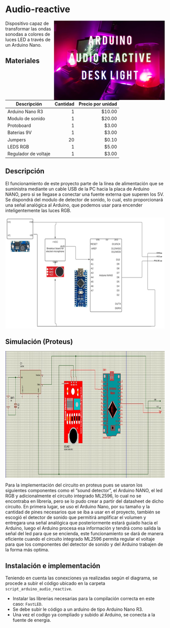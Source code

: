 # Audio-reactive

<a href="url"><img src="assets/logo.jpg" align="right" alt="logo" height="250" width="350" ></a>

Dispositivo capaz de transformar las ondas sonodas a colores de luces LED a través de un Arduino Nano.

## Materiales
| Descripción | Cantidad | Precio por unidad |
| --- | ---: | ---: |
| Arduino Nano R3 | 1 | $10.00 |
| Modulo de sonido  | 1 | $20.00 |
| Protoboard | 1 | $3.00 |
| Baterias 9V | 1 | $3.00 |
| Jumpers | 20 | $0.10 |
| LEDS RGB | 1 | $5.00 |
| Regulador de voltaje | 1 | $3.00 |

## Descripción
El funcionamiento de este proyecto parte de la línea de alimentación que se suministra mediante un cable USB de la PC hacia la placa de Arduino NANO, pero si se llegase a conectar una fuente externa que superen los 5V.
Se dispondrá del modulo de detector de sonido, lo cual, esto proporcionará una señal analógica al Arduino, que podemos usar para encender inteligentemente las luces RGB. 

<a href="url"><img src="assets/diagrama.png" align="center" alt="diagrama" height="350" width="600" ></a>

## Simulación (Proteus)
<a href="url"><img src="assets/digrama-proteus.jpeg" align="center" alt="logo" height="400" width="800" ></a>

Para la implementación del circuito en proteus pues se usaron los siguientes componentes como el “sound detector”, el Arduino NANO, el led RGB y adicionalmente el circuito integrado ML2596, lo cual no se encontraba en librería, pero se lo pudo crear a partir del datasheet de dicho circuito. En primera lugar, se uso el Arduino Nano, por su tamaño y la cantidad de pines necesarios que se iba a usar en el proyecto, también se escogió el detector de sonido que permitirá amplificar el volumen y entregara una señal analógica que posteriormente estará guiado hacia el Arduino, luego el Arduino procesa esa información y tendrá como salida la señal del led para que se encienda, este funcionamiento se dará de manera eficiente cuando el circuito integrado ML2596 permita regular el voltaje para que los componentes del detector de sonido y del Arduino trabajen de la forma más optima.

## Instalación e implementación
Teniendo en cuenta las conexciones ya realizadas según el diagrama, se procede a subir el código ubicado en la carpeta `script_arduino_audio_reactive`.
- Instalar las librerias necesarias para la compilación correcta en este caso: `FastLED`.
- Se debe subir le código a un arduino de tipo Arduino Nano R3.
- Una vez el codigo ya compliado y subido al Arduino, se conecta a la fuente de energia.



